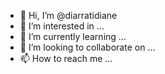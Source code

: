 - 👋 Hi, I’m @diarratidiane
- 👀 I’m interested in ...
- 🌱 I’m currently learning ...
- 💞️ I’m looking to collaborate on ...
- 📫 How to reach me ...

<!---
diarratidiane/diarratidiane is a ✨ special ✨ repository because its `README.md` (this file) appears on your GitHub profile.
You can click the Preview link to take a look at your changes.
--->
